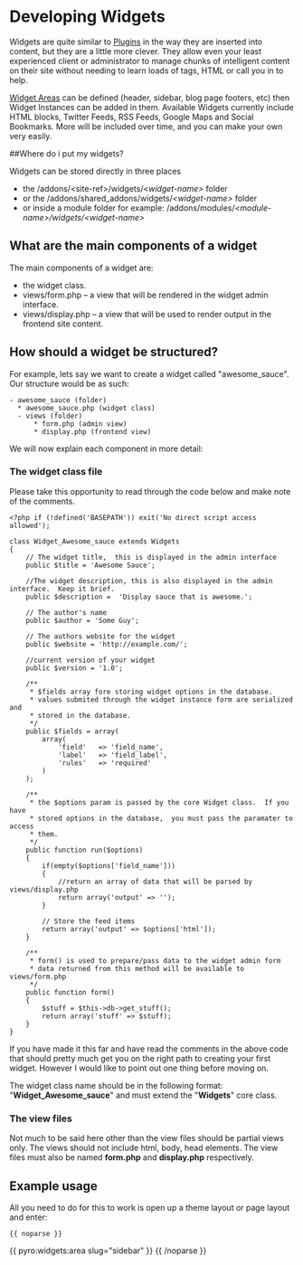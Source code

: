 # Developing Widgets

Widgets are quite similar to <a href="/docs/glossary#plugins">Plugins</a> in the way they are inserted into content, but they are a little more clever. They allow even your least experienced client or administrator to manage chunks of intelligent content on their site without needing to learn loads of tags, HTML or call you in to help.

<a href="/docs/glossary#widget-areas">Widget Areas</a> can be defined (header, sidebar, blog page footers, etc) then Widget Instances can be added in them. Available Widgets currently include HTML blocks, Twitter Feeds, RSS Feeds, Google Maps and Social Bookmarks. More will be included over time, and you can make your own very easily.

##Where do i put my widgets?

Widgets can be stored directly in three places

* the /addons/&lt;site-ref&gt;/widgets/*&lt;widget-name&gt;* folder
* or the /addons/shared_addons/widgets/*&lt;widget-name&gt;* folder
* or inside a module folder for example: /addons/modules/*&lt;module-name&gt;/widgets/&lt;widget-name&gt;*

## What are the main components of a widget

The main components of a widget are:

* the widget class.
* views/form.php &ndash; a view that will be rendered in the widget admin interface.
* views/display.php &ndash; a view that will be used to render output in the frontend site content.

## How should a widget be structured?

For example, lets say we want to create a widget called "awesome_sauce". Our structure would be as such:

    - awesome_sauce (folder)
      * awesome_sauce.php (widget class)
      - views (folder)
          * form.php (admin view)
          * display.php (frontend view)

We will now explain each component in more detail:

### The widget class file

Please take this opportunity to read through the code below and make note of the comments.

    <?php if (!defined('BASEPATH')) exit('No direct script access allowed');

    class Widget_Awesome_sauce extends Widgets
    {
	    // The widget title,  this is displayed in the admin interface
	    public $title = 'Awesome Sauce';

	    //The widget description, this is also displayed in the admin interface.  Keep it brief.
	    public $description =  'Display sauce that is awesome.';

	    // The author's name
	    public $author = 'Some Guy';

	    // The authors website for the widget
	    public $website = 'http://example.com/';

	    //current version of your widget
	    public $version = '1.0';

    	/**
    	 * $fields array fore storing widget options in the database.
	     * values submited through the widget instance form are serialized and
	     * stored in the database.
	     */
	    public $fields = array(
		    array(
		    	'field'   => 'field_name',
		    	'label'   => 'field_label',
		    	'rules'   => 'required'
		    )
	    );
    
	    /**
	     * the $options param is passed by the core Widget class.  If you have
	     * stored options in the database,  you must pass the paramater to access
	     * them.
	     */
	    public function run($options)
	    {
		    if(empty($options['field_name']))
    		{
	    		//return an array of data that will be parsed by views/display.php
                return array('output' => '');
	        }
        
            // Store the feed items
		    return array('output' => $options['html']);
	    }

        /**
	     * form() is used to prepare/pass data to the widget admin form
	     * data returned from this method will be available to views/form.php
	     */
	    public function form()
	    {
	        $stuff = $this->db->get_stuff();
            return array('stuff' => $stuff);
	    }
    }

If you have made it this far and have read the comments in the above code that should pretty much get you on the right path to creating your first widget. However I would like to point out one thing before moving on.

The widget class name should be in the following format: "**Widget\_Awesome\_sauce**" and must extend the "**Widgets**" core class.

### The view files

Not much to be said here other than the view files should be partial views only. The views should not include html, body, head elements. The view files must also be named **form.php** and **display.php** respectively.

## Example usage

All you need to do for this to work is open up a theme layout or page layout and enter:

    {{ noparse }}
{{ pyro:widgets:area slug="sidebar" }}
    {{ /noparse }}